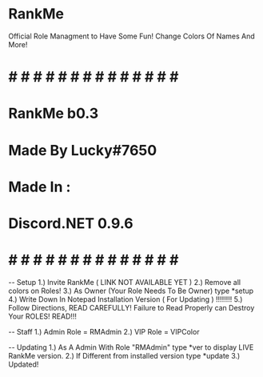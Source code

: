 # RankMe
Official Role Managment to Have Some Fun! Change Colors Of Names And More!

 # # # # # # # # # # # # # # # #  
#         RankMe b0.3            #
#         Made By Lucky#7650     #
#       Made In :                #
#       Discord.NET 0.9.6        #
  # # # # # # # # # # # # # # # # 
  
  -- Setup
  1.) Invite RankMe ( LINK NOT AVAILABLE YET )
  2.) Remove all colors on Roles!
  3.) As Owner (Your Role Needs To Be Owner) type *setup
  4.) Write Down In Notepad Installation Version ( For Updating ) !!!!!!!!
  5.) Follow Directions, READ CAREFULLY! Failure to Read Properly can Destroy Your ROLES! READ!!!
  
  -- Staff
  1.) Admin Role = RMAdmin
  2.) VIP Role = VIPColor
  
  -- Updating
  1.) As A Admin With Role "RMAdmin" type *ver to display LIVE RankMe version.
  2.) If Different from installed version type *update
  3.) Updated!
  
